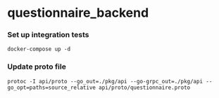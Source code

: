 # questionnaire_backend


### Set up integration tests

    docker-compose up -d

### Update proto file

    protoc -I api/proto --go_out=./pkg/api --go-grpc_out=./pkg/api --go_opt=paths=source_relative api/proto/questionnaire.proto